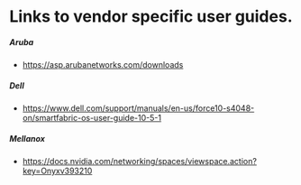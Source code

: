 # Links to vendor specific user guides.
##### Aruba 
- https://asp.arubanetworks.com/downloads

##### Dell 
- https://www.dell.com/support/manuals/en-us/force10-s4048-on/smartfabric-os-user-guide-10-5-1

##### Mellanox 
- https://docs.nvidia.com/networking/spaces/viewspace.action?key=Onyxv393210